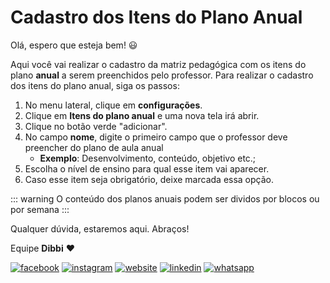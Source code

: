 # Cadastro dos Itens do Plano Anual

Olá, espero que esteja bem! :smiley:

Aqui você vai realizar o cadastro da matriz pedagógica com os itens do plano **anual** a serem preenchidos pelo professor. 
Para realizar o cadastro dos itens do plano anual, siga os passos:

1. No menu lateral, clique em **configurações**.
2. Clique em **Itens do plano anual** e uma nova tela irá abrir.
3. Clique no botão verde "adicionar".
4. No campo **nome**, digite o primeiro campo que o professor deve preencher do plano de aula anual
    - **Exemplo**: Desenvolvimento, conteúdo, objetivo etc.;
5. Escolha o nível de ensino para qual esse item vai aparecer.
7. Caso esse item seja obrigatório, deixe marcada essa opção.

::: warning
O conteúdo dos planos anuais podem ser dividos por blocos ou por semana
:::

Qualquer dúvida, estaremos aqui. Abraços!

Equipe **Dibbi** :heart:

[![facebook][1.1]][1]
[![instagram][2.1]][2]
[![website][3.1]][3]
[![linkedin][4.1]][4]
[![whatsapp][5.1]][5]

[1.1]: /icon.facebook.png (Siga nosso Instagram)   
[2.1]: /icon.instagram.png (Curta nossa Fanpage) 
[3.1]: /icon.website.png (Acesse nosso site)  
[4.1]: /icon.linkedin.png (Acompanhe nosso Linkedin)
[5.1]: /icon.whatsapp.png (Fale pelo Whatsapp)

[1]: https://www.facebook.com/dibbi.plataforma
[2]: https://www.instagram.com/dibbi.plataforma
[3]: https://dibbi.com.br
[4]: https://www.linkedin.com/company/dibbi-plataforma
[5]: https://api.whatsapp.com/send?phone=5585991077098&text=Ol%C3%A1,%20estou%20vindo%20do%20site%20e%20gostaria%20de%20mais%20informa%C3%A7%C3%B5es%20sobre%20a%20Dibbi
